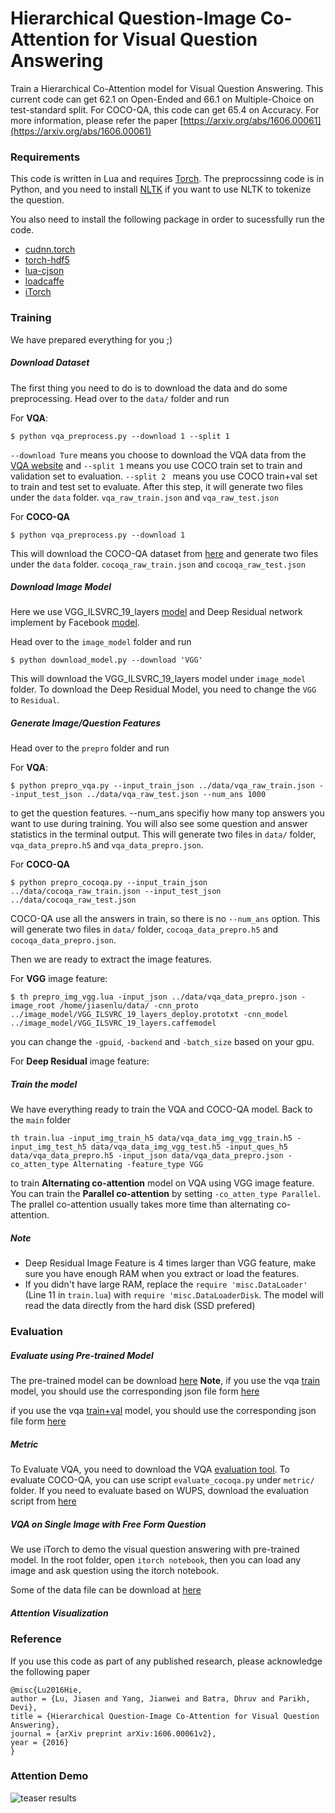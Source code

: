 # Hierarchical Question-Image Co-Attention for Visual Question Answering

Train a Hierarchical Co-Attention model for Visual Question Answering. This current code can get 62.1 on Open-Ended and 66.1 on Multiple-Choice on test-standard split. For COCO-QA, this code can get 65.4 on Accuracy. For more information, please refer the paper [https://arxiv.org/abs/1606.00061](https://arxiv.org/abs/1606.00061)


### Requirements
This code is written in Lua and requires [Torch](http://torch.ch/). The preprocssinng code is in Python, and you need to install [NLTK](http://www.nltk.org/) if you want to use NLTK to tokenize the question.

You also need to install the following package in order to sucessfully run the code.

- [cudnn.torch](https://github.com/soumith/cudnn.torch)
- [torch-hdf5](https://github.com/deepmind/torch-hdf5)
- [lua-cjson](http://www.kyne.com.au/~mark/software/lua-cjson.php)
- [loadcaffe](https://github.com/szagoruyko/loadcaffe)
- [iTorch](https://github.com/facebook/iTorch)

### Training

We have prepared everything for you ;)

##### Download Dataset
The first thing you need to do is to download the data and do some preprocessing. Head over to the `data/` folder and run

For **VQA**:

```
$ python vqa_preprocess.py --download 1 --split 1
```
`--download Ture` means you choose to download the VQA data from the [VQA website](http://www.visualqa.org/) and `--split 1` means you use COCO train set to train and validation set to evaluation. `--split 2 ` means you use COCO train+val set to train and test set to evaluate. After this step, it will generate two files under the `data` folder. `vqa_raw_train.json` and `vqa_raw_test.json`

For **COCO-QA**

```
$ python vqa_preprocess.py --download 1 
```
This will download the COCO-QA dataset from [here](http://www.cs.toronto.edu/~mren/imageqa/data/cocoqa/) and generate two files under the `data` folder. `cocoqa_raw_train.json` and `cocoqa_raw_test.json`

##### Download Image Model
Here we use VGG_ILSVRC_19_layers [model](https://gist.github.com/ksimonyan/3785162f95cd2d5fee77) and Deep Residual network implement by Facebook [model](https://github.com/facebook/fb.resnet.torch). 

Head over to the `image_model` folder and run

```
$ python download_model.py --download 'VGG' 
```
This will download the VGG_ILSVRC_19_layers model under `image_model` folder. To download the Deep Residual Model, you need to change the `VGG` to `Residual`.

##### Generate Image/Question Features

Head over to the `prepro` folder and run

For **VQA**:

```
$ python prepro_vqa.py --input_train_json ../data/vqa_raw_train.json --input_test_json ../data/vqa_raw_test.json --num_ans 1000
```
to get the question features. --num_ans specifiy how many top answers you want to use during training. You will also see some question and answer statistics in the terminal output. This will generate two files in `data/` folder, `vqa_data_prepro.h5` and `vqa_data_prepro.json`.


For **COCO-QA**

```
$ python prepro_cocoqa.py --input_train_json ../data/cocoqa_raw_train.json --input_test_json ../data/cocoqa_raw_test.json
```
COCO-QA use all the answers in train, so there is no `--num_ans` option. This will generate two files in `data/` folder, `cocoqa_data_prepro.h5` and `cocoqa_data_prepro.json`.

Then we are ready to extract the image features.

For **VGG** image feature:

```
$ th prepro_img_vgg.lua -input_json ../data/vqa_data_prepro.json -image_root /home/jiasenlu/data/ -cnn_proto ../image_model/VGG_ILSVRC_19_layers_deploy.prototxt -cnn_model ../image_model/VGG_ILSVRC_19_layers.caffemodel
```
you can change the `-gpuid`, `-backend` and `-batch_size` based on your gpu.

For **Deep Residual** image feature:

##### Train the model

We have everything ready to train the VQA and COCO-QA model. Back to the `main` folder

```
th train.lua -input_img_train_h5 data/vqa_data_img_vgg_train.h5 -input_img_test_h5 data/vqa_data_img_vgg_test.h5 -input_ques_h5 data/vqa_data_prepro.h5 -input_json data/vqa_data_prepro.json -co_atten_type Alternating -feature_type VGG
```

to train **Alternating co-attention** model on VQA using VGG image feature. You can train the **Parallel co-attention** by setting `-co_atten_type Parallel`. The prallel co-attention usually takes more time than alternating co-attention. 

##### Note
- Deep Residual Image Feature is 4 times larger than VGG feature, make sure you have enough RAM when you extract or load the features.
- If you didn't have large RAM, replace the `require 'misc.DataLoader'` (Line 11 in `train.lua`) with `require 'misc.DataLoaderDisk`. The model will read the data directly from the hard disk (SSD prefered)

### Evaluation

##### Evaluate using Pre-trained Model
The pre-trained model can be download [here](https://filebox.ece.vt.edu/~jiasenlu/codeRelease/co_atten/model/)
**Note**, if you use the vqa [train](https://filebox.ece.vt.edu/~jiasenlu/codeRelease/co_atten/model/vqa_model/model_alternating_train_vgg.t7) model, you should use the corresponding json file form [here](https://filebox.ece.vt.edu/~jiasenlu/codeRelease/co_atten/data_file/vqa_data_prepro.json)

if you use the vqa [train+val](https://filebox.ece.vt.edu/~jiasenlu/codeRelease/co_atten/model/vqa_model/model_alternating_train-val_vgg.t7) model, you should use the corresponding json file form [here](https://filebox.ece.vt.edu/~jiasenlu/codeRelease/co_atten/data_file/vqa_data_prepro_all.json)

##### Metric

To Evaluate VQA, you need to download the VQA [evaluation tool](https://github.com/VT-vision-lab/VQA). To evaluate COCO-QA, you can use script `evaluate_cocoqa.py` under `metric/` folder. If you need to evaluate based on WUPS, download the evaluation script from [here](http://datasets.d2.mpi-inf.mpg.de/mateusz14visual-turing/calculate_wups.py) 

##### VQA on Single Image with Free Form Question

We use iTorch to demo the visual question answering with pre-trained model. 
In the root folder, open `itorch notebook`, then you can load any image and ask question using the itorch notebook.

Some of the data file can be download at [here](https://filebox.ece.vt.edu/~jiasenlu/codeRelease/co_atten/data_file/)
##### Attention Visualization


### Reference

If you use this code as part of any published research, please acknowledge the following paper

```
@misc{Lu2016Hie,
author = {Lu, Jiasen and Yang, Jianwei and Batra, Dhruv and Parikh, Devi},
title = {Hierarchical Question-Image Co-Attention for Visual Question Answering},
journal = {arXiv preprint arXiv:1606.00061v2},
year = {2016}
}
```

### Attention Demo

![teaser results](https://raw.github.com/jiasenlu/HieCoAttenVQA/master/vis/demo.png)

